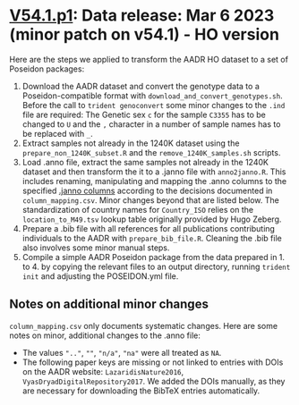 # [V54.1.p1](https://reichdata.hms.harvard.edu/pub/datasets/amh_repo/curated_releases/index_v54.1.p1.html): Data release: Mar 6 2023 (minor patch on v54.1) - HO version

Here are the steps we applied to transform the AADR HO dataset to a set of Poseidon packages:

1. Download the AADR dataset and convert the genotype data to a Poseidon-compatible format with `download_and_convert_genotypes.sh`. Before the call to `trident genoconvert` some minor changes to the `.ind` file are required: The Genetic sex `c` for the sample `C3355` has to be changed to `U` and the `,` character in a number of sample names has to be replaced with `_`.
2. Extract samples not already in the 1240K dataset using the `prepare_non_1240K_subset.R` and the `remove_1240K_samples.sh` scripts.
3. Load .anno file, extract the same samples not already in the 1240K dataset and then transform the it to a .janno file with `anno2janno.R`. This includes renaming, manipulating and mapping the .anno columns to the specified [.janno columns](https://poseidon-framework.github.io/#/janno_details) according to the decisions documented in `column_mapping.csv`. Minor changes beyond that are listed below. The standardization of country names for `Country_ISO` relies on the `location_to_M49.tsv` lookup table originally provided by Hugo Zeberg.
4. Prepare a .bib file with all references for all publications contributing individuals to the AADR with `prepare_bib_file.R`. Cleaning the .bib file also involves some minor manual steps.
5. Compile a simple AADR Poseidon package from the data prepared in 1. to 4. by copying the relevant files to an output directory, running `trident init` and adjusting the POSEIDON.yml file.

## Notes on additional minor changes

`column_mapping.csv` only documents systematic changes. Here are some notes on minor, additional changes to the .anno file:

- The values `".."`, `""`, `"n/a"`, `"na"` were all treated as `NA`.
- The following paper keys are missing or not linked to entries with DOIs on the AADR website: `LazaridisNature2016`, `VyasDryadDigitalRepository2017`. We added the DOIs manually, as they are necessary for downloading the BibTeX entries automatically.
